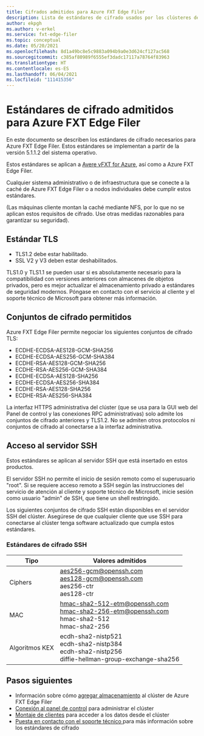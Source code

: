 ```yaml
---
title: Cifrados admitidos para Azure FXT Edge Filer
description: Lista de estándares de cifrado usados por los clústeres de FXT Edge Filer.
author: ekpgh
ms.author: v-erkel
ms.service: fxt-edge-filer
ms.topic: conceptual
ms.date: 05/20/2021
ms.openlocfilehash: 8d1a49bc8e5c9883a094b9a0e3d624cf127ac568
ms.sourcegitcommit: c385af80989f6555ef3dadc17117a78764f83963
ms.translationtype: HT
ms.contentlocale: es-ES
ms.lasthandoff: 06/04/2021
ms.locfileid: "111415356"
---
```

# <a name="supported-encryption-standards-for-azure-fxt-edge-filer"></a>Estándares de cifrado admitidos para Azure FXT Edge Filer

En este documento se describen los estándares de cifrado necesarios para Azure FXT Edge Filer. Estos estándares se implementan a partir de la versión 5.1.1.2 del sistema operativo.

Estos estándares se aplican a [Avere vFXT for Azure](../avere-vfxt/index.yml), así como a Azure FXT Edge Filer.

Cualquier sistema administrativo o de infraestructura que se conecte a la caché de Azure FXT Edge Filer o a nodos individuales debe cumplir estos estándares.

(Las máquinas cliente montan la caché mediante NFS, por lo que no se aplican estos requisitos de cifrado. Use otras medidas razonables para garantizar su seguridad).

## <a name="tls-standard"></a>Estándar TLS

* TLS1.2 debe estar habilitado.
* SSL V2 y V3 deben estar deshabilitados.

TLS1.0 y TLS1.1 se pueden usar si es absolutamente necesario para la compatibilidad con versiones anteriores con almacenes de objetos privados, pero es mejor actualizar el almacenamiento privado a estándares de seguridad modernos. Póngase en contacto con el servicio al cliente y el soporte técnico de Microsoft para obtener más información.

## <a name="permitted-cipher-suites"></a>Conjuntos de cifrado permitidos

Azure FXT Edge Filer permite negociar los siguientes conjuntos de cifrado TLS:

* ECDHE-ECDSA-AES128-GCM-SHA256
* ECDHE-ECDSA-AES256-GCM-SHA384
* ECDHE-RSA-AES128-GCM-SHA256
* ECDHE-RSA-AES256-GCM-SHA384
* ECDHE-ECDSA-AES128-SHA256
* ECDHE-ECDSA-AES256-SHA384
* ECDHE-RSA-AES128-SHA256
* ECDHE-RSA-AES256-SHA384

La interfaz HTTPS administrativa del clúster (que se usa para la GUI web del Panel de control y las conexiones RPC administrativas) solo admite los conjuntos de cifrado anteriores y TLS1.2. No se admiten otros protocolos ni conjuntos de cifrado al conectarse a la interfaz administrativa.

## <a name="ssh-server-access"></a>Acceso al servidor SSH

Estos estándares se aplican al servidor SSH que está insertado en estos productos.

El servidor SSH no permite el inicio de sesión remoto como el superusuario "root". Si se requiere acceso remoto a SSH según las instrucciones del servicio de atención al cliente y soporte técnico de Microsoft, inicie sesión como usuario "admin" de SSH, que tiene un shell restringido.

Los siguientes conjuntos de cifrado SSH están disponibles en el servidor SSH del clúster. Asegúrese de que cualquier cliente que use SSH para conectarse al clúster tenga software actualizado que cumpla estos estándares.

### <a name="ssh-encryption-standards"></a>Estándares de cifrado SSH

| Tipo | Valores admitidos |
|--|--|
| Ciphers | aes256-gcm@openssh.com</br> aes128-gcm@openssh.com</br> aes256-ctr</br> aes128-ctr |
| MAC | hmac-sha2-512-etm@openssh.com</br> hmac-sha2-256-etm@openssh.com</br> hmac-sha2-512</br> hmac-sha2-256 |
| Algoritmos KEX | ecdh-sha2-nistp521</br> ecdh-sha2-nistp384</br> ecdh-sha2-nistp256</br> diffie-hellman-group-exchange-sha256 |

## <a name="next-steps"></a>Pasos siguientes

* Información sobre cómo [agregar almacenamiento](add-storage.md) al clúster de Azure FXT Edge Filer
* [Conexión al panel de control](cluster-create.md#open-the-settings-pages) para administrar el clúster
* [Montaje de clientes](mount-clients.md) para acceder a los datos desde el clúster
* [Puesta en contacto con el soporte técnico ](support-ticket.md) para más información sobre los estándares de cifrado
